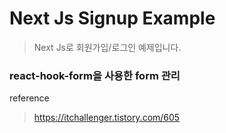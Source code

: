 # Next Js Signup Example

> Next Js로 회원가입/로그인 예제입니다.

### react-hook-form을 사용한 form 관리

reference

> https://itchallenger.tistory.com/605
